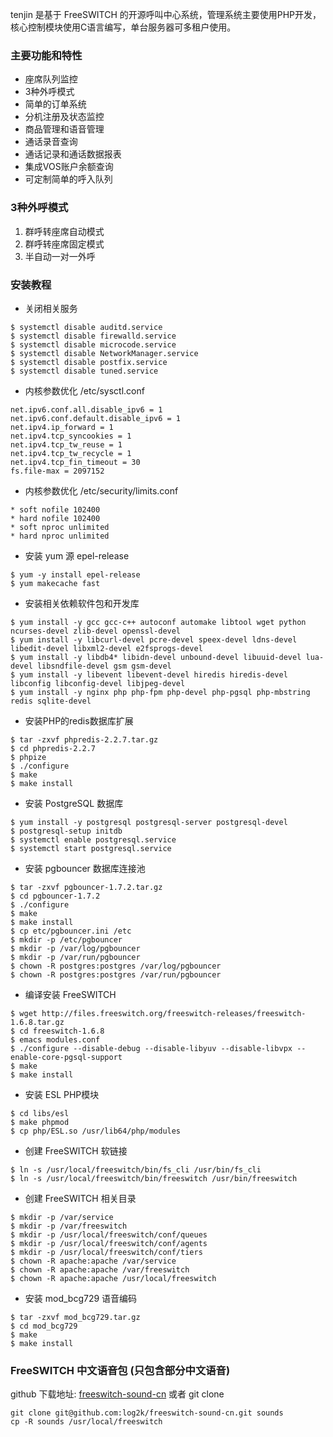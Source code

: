tenjin 是基于 FreeSWITCH 的开源呼叫中心系统，管理系统主要使用PHP开发，核心控制模块使用C语言编写，单台服务器可多租户使用。

### 主要功能和特性
* 座席队列监控
* 3种外呼模式
* 简单的订单系统
* 分机注册及状态监控
* 商品管理和语音管理
* 通话录音查询
* 通话记录和通话数据报表
* 集成VOS账户余额查询
* 可定制简单的呼入队列

### 3种外呼模式
1. 群呼转座席自动模式
2. 群呼转座席固定模式
3. 半自动一对一外呼

### 安装教程
* 关闭相关服务
```shell
$ systemctl disable auditd.service
$ systemctl disable firewalld.service
$ systemctl disable microcode.service
$ systemctl disable NetworkManager.service
$ systemctl disable postfix.service
$ systemctl disable tuned.service
```
* 内核参数优化 /etc/sysctl.conf
```shell
net.ipv6.conf.all.disable_ipv6 = 1
net.ipv6.conf.default.disable_ipv6 = 1
net.ipv4.ip_forward = 1
net.ipv4.tcp_syncookies = 1
net.ipv4.tcp_tw_reuse = 1
net.ipv4.tcp_tw_recycle = 1
net.ipv4.tcp_fin_timeout = 30
fs.file-max = 2097152
```
* 内核参数优化 /etc/security/limits.conf
```shell
* soft nofile 102400
* hard nofile 102400
* soft nproc unlimited
* hard nproc unlimited
```

* 安装 yum 源 epel-release
```shell
$ yum -y install epel-release
$ yum makecache fast
```
* 安装相关依赖软件包和开发库
```shell
$ yum install -y gcc gcc-c++ autoconf automake libtool wget python ncurses-devel zlib-devel openssl-devel
$ yum install -y libcurl-devel pcre-devel speex-devel ldns-devel libedit-devel libxml2-devel e2fsprogs-devel
$ yum install -y libdb4* libidn-devel unbound-devel libuuid-devel lua-devel libsndfile-devel gsm gsm-devel
$ yum install -y libevent libevent-devel hiredis hiredis-devel libconfig libconfig-devel libjpeg-devel
$ yum install -y nginx php php-fpm php-devel php-pgsql php-mbstring redis sqlite-devel
```
* 安装PHP的redis数据库扩展
```shell
$ tar -zxvf phpredis-2.2.7.tar.gz
$ cd phpredis-2.2.7
$ phpize
$ ./configure
$ make
$ make install
```
* 安装 PostgreSQL 数据库
```shell
$ yum install -y postgresql postgresql-server postgresql-devel
$ postgresql-setup initdb
$ systemctl enable postgresql.service
$ systemctl start postgresql.service
```
* 安装 pgbouncer 数据库连接池

```shell
$ tar -zxvf pgbouncer-1.7.2.tar.gz
$ cd pgbouncer-1.7.2
$ ./configure
$ make
$ make install
$ cp etc/pgbouncer.ini /etc
$ mkdir -p /etc/pgbouncer
$ mkdir -p /var/log/pgbouncer
$ mkdir -p /var/run/pgbouncer
$ chown -R postgres:postgres /var/log/pgbouncer
$ chown -R postgres:postgres /var/run/pgbouncer
```
* 编译安装 FreeSWITCH
```shell
$ wget http://files.freeswitch.org/freeswitch-releases/freeswitch-1.6.8.tar.gz
$ cd freeswitch-1.6.8
$ emacs modules.conf
$ ./configure --disable-debug --disable-libyuv --disable-libvpx --enable-core-pgsql-support
$ make
$ make install
```
* 安装 ESL PHP模块
```sehll
$ cd libs/esl
$ make phpmod
$ cp php/ESL.so /usr/lib64/php/modules
```
* 创建 FreeSWITCH 软链接
```shell
$ ln -s /usr/local/freeswitch/bin/fs_cli /usr/bin/fs_cli
$ ln -s /usr/local/freeswitch/bin/freeswitch /usr/bin/freeswitch
```
* 创建 FreeSWITCH 相关目录
```shell
$ mkdir -p /var/service
$ mkdir -p /var/freeswitch
$ mkdir -p /usr/local/freeswitch/conf/queues
$ mkdir -p /usr/local/freeswitch/conf/agents
$ mkdir -p /usr/local/freeswitch/conf/tiers
$ chown -R apache:apache /var/service
$ chown -R apache:apache /var/freeswitch
$ chown -R apache:apache /usr/local/freeswitch
```
* 安装 mod_bcg729 语音编码
```shell
$ tar -zxvf mod_bcg729.tar.gz
$ cd mod_bcg729
$ make
$ make install
```
### FreeSWITCH 中文语音包 (只包含部分中文语音)
github 下载地址: [freeswitch-sound-cn](https://github.com/log2k/freeswitch-sound-cn/archive/master.zip) 或者 git clone
```
git clone git@github.com:log2k/freeswitch-sound-cn.git sounds
cp -R sounds /usr/local/freeswitch
```
